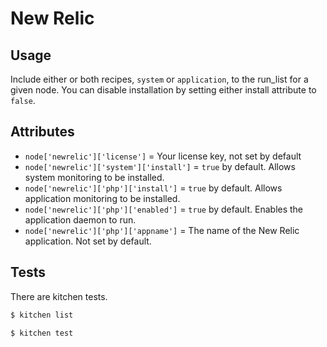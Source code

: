 # New Relic

## Usage
Include either or both recipes, `system` or `application`, to the run_list for a
given node. You can disable installation by setting either install attribute to
`false`.

## Attributes
* `node['newrelic']['license']` = Your license key, not set by default
* `node['newrelic']['system']['install']` = `true` by default. Allows system
  monitoring to be installed.
* `node['newrelic']['php']['install']` = `true` by default. Allows application
  monitoring to be installed.
* `node['newrelic']['php']['enabled']` = `true` by default. Enables the application
  daemon to run.
* `node['newrelic']['php']['appname']` = The name of the New Relic application.
  Not set by default.

## Tests
There are kitchen tests.

```sh
$ kitchen list

$ kitchen test
```
